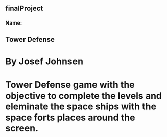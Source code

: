 ## finalProject

### Name:

## Tower Defense

# By Josef Johnsen 

# Tower Defense game with the objective to complete the levels and eleminate the space ships with the space forts places around the screen.


